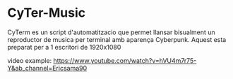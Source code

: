 # CyTer-Music

CyTerm es un script d'automatitzacio que permet llansar bisualment
un reproductor de musica per terminal amb aparença Cyberpunk. 
Aquest esta preparat per a 1 escritori de 1920x1080


video example: https://www.youtube.com/watch?v=hVU4m7r75-Y&ab_channel=Ericsama90

